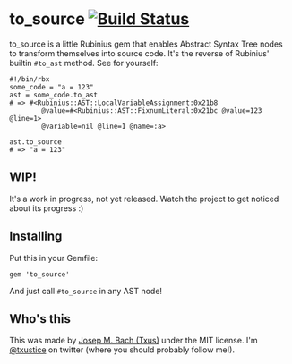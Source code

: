 # to_source [![Build Status](https://secure.travis-ci.org/txus/to_source.png)](http://travis-ci.org/txus/to_source)

to_source is a little Rubinius gem that enables Abstract Syntax Tree nodes to
transform themselves into source code. It's the reverse of Rubinius' builtin
`#to_ast` method. See for yourself:

    #!/bin/rbx
    some_code = "a = 123"
    ast = some_code.to_ast
    # => #<Rubinius::AST::LocalVariableAssignment:0x21b8
            @value=#<Rubinius::AST::FixnumLiteral:0x21bc @value=123 @line=1>
            @variable=nil @line=1 @name=:a>

    ast.to_source
    # => "a = 123"

## WIP!

It's a work in progress, not yet released. Watch the project to get noticed
about its progress :)

## Installing

Put this in your Gemfile:

    gem 'to_source'

And just call `#to_source` in any AST node!

## Who's this

This was made by [Josep M. Bach (Txus)](http://txustice.me) under the MIT
license. I'm [@txustice](http://twitter.com/txustice) on twitter (where you
should probably follow me!).
